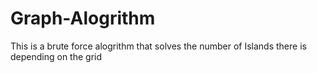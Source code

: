 # Graph-Alogrithm
This is a brute force alogrithm that solves the number of Islands there is depending on the grid
